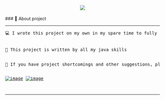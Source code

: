 <h1 align="center">
	<img src="https://readme-typing-svg.demolab.com/?lines=Hello, I'm Abdumo'min;Welcome+to+my+Organization+Project!">
</h1>
                                           ### 📖 About project
<hr>
<pre>
💻 I wrote this project on my own in my spare time to fully replicate Spring boot
<br>
📝 This project is written by all my java skills
<br>
🌟 If you have project shortcomings and other suggestions, please write to this telegram and linkedIn account:
	
  [![image](https://img.shields.io/badge/LinkedIn-0077B5?style=for-the-badge&logo=linkedin&logoColor=white)](https://www.linkedin.com/in/abdumomin0409/)
  [![image](https://img.shields.io/badge/Telegram-26A5E4.svg?style=for-the-badge&logo=telegram&logoColor=white)](https://t.me/Mavlonovich_java)

</pre>
<hr>
